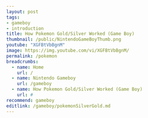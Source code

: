 ```yaml
---
layout: post
tags: 
- gameboy
- introduction
title: How Pokemon Gold/Silver Worked (Game Boy)
thumbnail: /public/NintendoGameBoyThumb.png
youtube: "XGFBtVbBgnM"
image: https://img.youtube.com/vi/XGFBtVbBgnM/
permalink: /pokemon
breadcrumbs:
  - name: Home
    url: /
  - name: Nintendo Gameboy
    url: /gameboy
  - name: How Pokemon Gold/Silver Worked (Game Boy)
    url: #
recommend: gameboy
editlink: /gameboy/pokemonSilverGold.md
---
```




